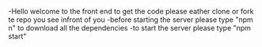 -Hello welcome to the front end to get the code please eather clone or fork te repo you see infront of you
-before starting the server please type "npm n" to download all the dependencies
-to start the server please type  "npm start" 
